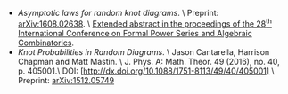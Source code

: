 + *Asymptotic laws for random knot diagrams*. \\
  Preprint: [arXiv:1608.02638](http://arxiv.org/abs/1608.02638). \\
  [Extended abstract in the proceedings of the 28<sup>th</sup> 
  International Conference on Formal Power
  Series and Algebraic Combinatorics](http://www.lix.polytechnique.fr/~pilaud/FPSAC16/final_74).
+ *Knot Probabilities in Random Diagrams*. \\
  Jason Cantarella, Harrison Chapman and Matt Mastin. \\
  J. Phys. A: Math. Theor. 49 (2016), no. 40, p. 405001.\\
  DOI: [http://dx.doi.org/10.1088/1751-8113/49/40/405001] \\
  Preprint: [arXiv:1512.05749](http://arxiv.org/abs/1512.05749)
